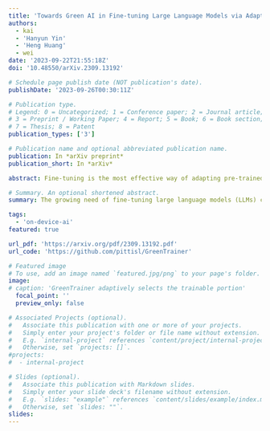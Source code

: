 ```yaml
---
title: 'Towards Green AI in Fine-tuning Large Language Models via Adaptive Backpropagation'
authors:
  - kai
  - 'Hanyun Yin'
  - 'Heng Huang'
  - wei
date: '2023-09-22T21:55:18Z'
doi: '10.48550/arXiv.2309.13192'

# Schedule page publish date (NOT publication's date).
publishDate: '2023-09-26T00:30:11Z'

# Publication type.
# Legend: 0 = Uncategorized; 1 = Conference paper; 2 = Journal article;
# 3 = Preprint / Working Paper; 4 = Report; 5 = Book; 6 = Book section;
# 7 = Thesis; 8 = Patent
publication_types: ['3']

# Publication name and optional abbreviated publication name.
publication: In *arXiv preprint*
publication_short: In *arXiv*

abstract: Fine-tuning is the most effective way of adapting pre-trained large language models (LLMs) to downstream applications. With the fast growth of LLM-enabled AI applications and democratization of open-souced LLMs, fine-tuning has become possible for non-expert individuals, but intensively performed LLM fine-tuning worldwide could result in significantly high energy consumption and carbon footprint, which may bring large environmental impact. Mitigating such environmental impact towards Green AI directly correlates to reducing the FLOPs of fine-tuning, but existing techniques on efficient LLM fine-tuning can only achieve limited reduction of such FLOPs, due to their ignorance of the backpropagation cost in fine-tuning. To address this limitation, in this paper we present GreenTrainer, a new LLM fine-tuning technique that adaptively evaluates different tensors' backpropagation costs and contributions to the fine-tuned model accuracy, to minimize the fine-tuning cost by selecting the most appropriate set of tensors in training. Such selection in GreenTrainer is made based on a given objective of FLOPs reduction, which can flexibly adapt to the carbon footprint in energy supply and the need in Green AI. Experiment results over multiple open-sourced LLM models and abstractive summarization datasets show that, compared to fine-tuning the whole LLM model, GreenTrainer can save up to 64% FLOPs in fine-tuning without any noticeable model accuracy loss. Compared to the existing fine-tuning techniques such as LoRa, GreenTrainer can achieve up to 4% improvement on model accuracy with on-par FLOPs reduction.

# Summary. An optional shortened abstract.
summary: The growing need of fine-tuning large language models (LLMs) can lead to significant energy consumption and environmental impact. To address this issue, we introduce GreenTrainer, a novel LLM fine-tuning technique. GreenTrainer assesses the backpropagation costs and contributions of different tensors to model accuracy, allowing for the selection of the most efficient set of tensors. This selection is guided by a user-defined objective, which can adapt to energy supply considerations and Green AI goals. Experimental results demonstrate that GreenTrainer can reduce FLOPs by up to 64% without compromising model accuracy, and outperforms existing techniques like LoRA while maintaining comparable FLOPs reduction.

tags:
  - 'on-device-ai'
featured: true

url_pdf: 'https://arxiv.org/pdf/2309.13192.pdf'
url_code: 'https://github.com/pittisl/GreenTrainer'

# Featured image
# To use, add an image named `featured.jpg/png` to your page's folder.
image:
# caption: 'GreenTrainer adaptively selects the trainable portion'
  focal_point: ''
  preview_only: false

# Associated Projects (optional).
#   Associate this publication with one or more of your projects.
#   Simply enter your project's folder or file name without extension.
#   E.g. `internal-project` references `content/project/internal-project/index.md`.
#   Otherwise, set `projects: []`.
#projects:
#  - internal-project

# Slides (optional).
#   Associate this publication with Markdown slides.
#   Simply enter your slide deck's filename without extension.
#   E.g. `slides: "example"` references `content/slides/example/index.md`.
#   Otherwise, set `slides: ""`.
slides:
---
```


